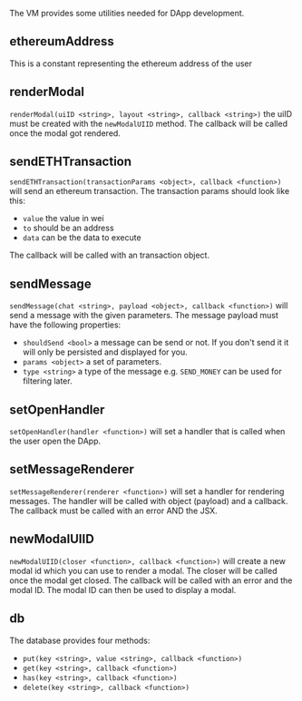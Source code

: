 The VM provides some utilities needed for DApp development.

## ethereumAddress
This is a constant representing the ethereum address of the user

## renderModal
`renderModal(uiID <string>, layout <string>, callback <string>)` the uiID must be created with the `newModalUIID` method.
The callback will be called once the modal got rendered.

## sendETHTransaction
`sendETHTransaction(transactionParams <object>, callback <function>)` will send an ethereum transaction.
The transaction params should look like this:

- `value` the value in wei
- `to` should be an address
- `data` can be the data to execute

The callback will be called with an transaction object.

## sendMessage
`sendMessage(chat <string>, payload <object>, callback <function>)` will send a message with the given parameters.
The message payload must have the following properties:
- `shouldSend <bool>` a message can be send or not. If you don't send it it will only be persisted and displayed for you.
- `params <object>` a set of parameters.
- `type <string>` a type of the message e.g. `SEND_MONEY` can be used for filtering later.

## setOpenHandler
`setOpenHandler(handler <function>)` will set a handler that is called when the user open the DApp.

## setMessageRenderer
`setMessageRenderer(renderer <function>)` will set a handler for rendering messages. The handler will be called with object (payload) and a callback.
The callback must be called with an error AND the JSX.

## newModalUIID
`newModalUIID(closer <function>, callback <function>)` will create a new modal id which you can use to render a modal.
The closer will be called once the modal get closed. The callback will be called with an error and the modal ID.
The modal ID can then be used to display a modal.

## db
The database provides four methods:

- `put(key <string>, value <string>, callback <function>)`
- `get(key <string>, callback <function>)`
- `has(key <string>, callback <function>)`
- `delete(key <string>, callback <function>)`
